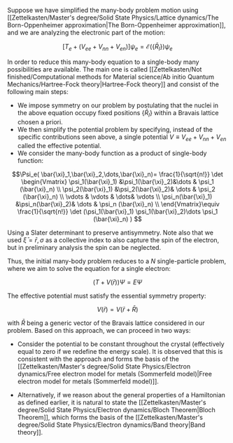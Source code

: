 Suppose we have simplified the many-body problem motion using [[Zettelkasten/Master's degree/Solid State Physics/Lattice dynamics/The Born-Oppenheimer approximation|The Born-Oppenheimer approximation]], and we are analyzing the electronic part of the motion:

$$ [T_e + (V_{ee}+V_{nn} + V_{en})] \psi_e = \mathcal{E}(\{\bar{R}_I\}) \psi_e$$

In order to reduce this many-body equation to a single-body many possibilities are available.
The main one is called [[Zettelkasten/Not finished/Computational methods for Material science/Ab initio Quantum Mechanics/Hartree-Fock theory|Hartree-Fock theory]] and consist of the following main steps:

- We impose symmetry on our problem by postulating that the nuclei in the above equation occupy fixed positions $\{\bar{R}_I\}$ within a Bravais lattice chosen a priori.
- We then simplify the potential problem by specifying, instead of the specific contributions seen above, a single potential $V\equiv V_{ee}+V_{nn} + V_{en}$ called the effective potential.
- We consider the many-body function as a product of single-body function:

$$\Psi_e( \bar{\xi}_1,\bar{\xi}_2,\dots,\bar{\xi}_n)= 
\frac{1}{\sqrt{n!}} \det 
\begin{Vmatrix}
\psi_1(\bar{\xi}_1) &\psi_1(\bar{\xi}_2)&\dots & \psi_1 (\bar{\xi}_n) \\
\psi_2(\bar{\xi}_1) &\psi_2(\bar{\xi}_2)& \dots & \psi_2 (\bar{\xi}_n) \\
\vdots & \vdots & \dots& \vdots \\
\psi_n(\bar{\xi}_1) &\psi_n(\bar{\xi}_2)& \dots & \psi_n (\bar{\xi}_n) \\
\end{Vmatrix}\equiv \frac{1}{\sqrt{n!}} \det (\psi_1(\bar{\xi}_1) \psi_1(\bar{\xi}_2)\dots \psi_1 (\bar{\xi}_n) )
$$

Using a Slater determinant to preserve antisymmetry. Note also that we used $\bar{\xi}=\bar{r},\sigma$ as a collective index to also capture the spin of the electron, but in preliminary analysis the spin can be neglected. 

Thus, the initial many-body problem reduces to a $N$ single-particle problem, where we aim to solve the equation for a single electron:

$$ (T+V(\bar{r}))\Psi  = E\Psi    $$

The effective potential must satisfy the essential symmetry property:

$$V(\bar{r}) = V(\bar{r} + \bar{R})$$

with $\bar{R}$ being a generic vector of the Bravais lattice considered in our problem.
Based on this approach, we can proceed in two ways:

- Consider the potential to be constant throughout the crystal (effectively equal to zero if we redefine the energy scale). It is observed that this is consistent with the approach and forms the basis of the [[Zettelkasten/Master's degree/Solid State Physics/Electron dynamics/Free electron model for metals (Sommerfeld model)|Free electron model for metals (Sommerfeld model)]].

- Alternatively, if we reason about the general properties of a Hamiltonian as defined earlier, it is natural to state the [[Zettelkasten/Master's degree/Solid State Physics/Electron dynamics/Bloch Theorem|Bloch Theorem]], which forms the basis of the [[Zettelkasten/Master's degree/Solid State Physics/Electron dynamics/Band theory|Band theory]].